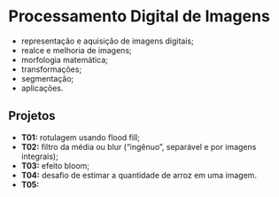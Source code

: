 # Processamento Digital de Imagens


 - representação e aquisição de imagens digitais; 
 - realce e melhoria de imagens; 
 - morfologia matemática; 
 - transformações; 
 - segmentação; 
 - aplicações.

 ## Projetos
  - __T01:__ rotulagem usando flood fill;
  - __T02:__ filtro da média ou blur (“ingênuo”, separável e por imagens integrais);
  - __T03:__ efeito bloom;
  - __T04:__ desafio de estimar a quantidade de arroz em uma imagem.
  - __T05:__ 
